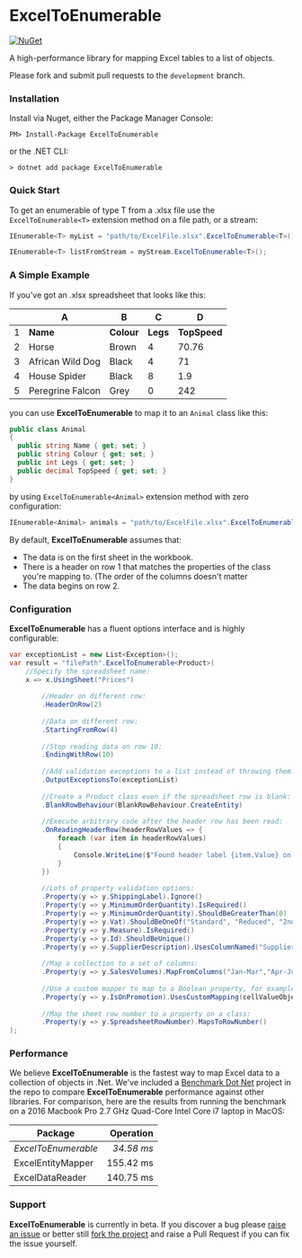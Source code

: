 # ExcelToEnumerable
[![NuGet](https://img.shields.io/nuget/v/ExcelToEnumerable)](https://www.nuget.org/packages/ExcelToEnumerable)

A high-performance library for mapping Excel tables to a list of objects.

Please fork and submit pull requests to the `development` branch.

### Installation
Install via Nuget, either the Package Manager Console:

```
PM> Install-Package ExcelToEnumerable
```
or the .NET CLI:

```
> dotnet add package ExcelToEnumerable
```

### Quick Start
To get an enumerable of type T from a .xlsx file use the `ExcelToEnumerable<T>` extension method on a file path, or a stream:

```C#
IEnumerable<T> myList = "path/to/ExcelFile.xlsx".ExcelToEnumerable<T>();

IEnumerable<T> listFromStream = myStream.ExcelToEnumerable<T>();
```

### A Simple Example
If you've got an .xlsx spreadsheet that looks like this:

|   |  A               | B           | C        | D            |
|---|------------------|-------------|----------|--------------|
| 1 | **Name**       | **Colour**  | **Legs** | **TopSpeed** |
| 2 | Horse            | Brown       | 4        | 70.76        |
| 3 | African Wild Dog | Black       | 4        | 71           |
| 4 | House Spider     | Black       | 8        | 1.9          |
| 5 | Peregrine Falcon | Grey        | 0        | 242          |

you can use **ExcelToEnumerable** to map it to an `Animal` class like this:

```C#
public class Animal
{
  public string Name { get; set; }
  public string Colour { get; set; }
  public int Legs { get; set; }
  public decimal TopSpeed { get; set; }
}
```
by using `ExcelToEnumerable<Animal>` extension method with zero configuration:

```C#
IEnumerable<Animal> animals = "path/to/ExcelFile.xlsx".ExcelToEnumerable<Animal>();
```
By default, **ExcelToEnumerable** assumes that:

* The data is on the first sheet in the workbook.
* There is a header on row 1 that matches the properties of the class you're mapping to. (The order of the columns doesn't matter
* The data begins on row 2.

### Configuration
**ExcelToEnumerable** has a fluent options interface and is highly configurable:

```C#
var exceptionList = new List<Exception>();
var result = "filePath".ExcelToEnumerable<Product>(
    //Specify the spreadsheet name:
    x => x.UsingSheet("Prices") 
        
        //Header on different row:
        .HeaderOnRow(2) 
        
        //Data on different row:
        .StartingFromRow(4) 
        
        //Stop reading data on row 10:
        .EndingWithRow(10)
        
        //Add validation exceptions to a list instead of throwing them:
        .OutputExceptionsTo(exceptionList)
        
        //Create a Product class even if the spreadsheet row is blank:
        .BlankRowBehaviour(BlankRowBehaviour.CreateEntity)
        
        //Execute arbitrary code after the header row has been read:
        .OnReadingHeaderRow(headerRowValues => {
            foreach (var item in headerRowValues)
            {
                Console.WriteLine($"Found header label {item.Value} on column {item.Key}");
            }
        })
        
        //Lots of property validation options:
        .Property(y => y.ShippingLabel).Ignore()
        .Property(y => y.MinimumOrderQuantity).IsRequired()
        .Property(y => y.MinimumOrderQuantity).ShouldBeGreaterThan(0)
        .Property(y => y.Vat).ShouldBeOneOf("Standard", "Reduced", "2nd Reduced", "Zero")
        .Property(y => y.Measure).IsRequired()
        .Property(y => y.Id).ShouldBeUnique()
        .Property(y => y.SupplierDescription).UsesColumnNamed("Supplier Description")
        
        //Map a collection to a set of columns:
        .Property(y => y.SalesVolumes).MapFromColumns("Jan-Mar","Apr-Jun","Jul-Sep","Oct-Dec")
        
        //Use a custom mapper to map to a Boolean property, for example:
        .Property(y => y.IsOnPromotion).UsesCustomMapping(cellValueObject => cellValueObject.ToString() == "Yes!")
        
        //Map the sheet row number to a property on a class:
        .Property(y => y.SpreadsheetRowNumber).MapsToRowNumber()
);
```

### Performance
We believe **ExcelToEnumerable** is the fastest way to map Excel data to a collection of objects in .Net. We've included a [Benchmark Dot Net](https://github.com/dotnet/BenchmarkDotNet) project in the repo to compare **ExcelToEnumerable** performance against other libraries. For comparison, here are the results from running the benchmark on a 2016 Macbook Pro 2.7 GHz Quad-Core Intel Core i7 laptop in MacOS:

| Package             | Operation |
|---------------------|----------:|
| *ExcelToEnumerable* | *34.58 ms*|
| ExcelEntityMapper   | 155.42 ms |
| ExcelDataReader     | 140.75 ms |

### Support
**ExcelToEnumerable** is currently in beta. If you discover a bug please [raise an issue](https://github.com/ChrisHodges/ExcelToEnumerable/issues/new) or better still [fork the project](https://help.github.com/en/github/getting-started-with-github/fork-a-repo) and raise a Pull Request if you can fix the issue yourself.

